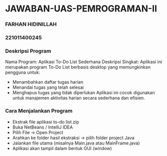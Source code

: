 # JAWABAN-UAS-PEMROGRAMAN-II

### FARHAN HIDINILLAH
### 221011400245
### Deskripsi Program
Nama Program: Aplikasi To-Do List Sederhana
Deskripsi Singkat:
Aplikasi ini merupakan program To-Do List berbasis desktop yang memungkinkan pengguna untuk:
- Menambahkan daftar tugas harian
- Menandai tugas yang telah selesai
- Menghapus tugas yang tidak diperlukan
Aplikasi ini cocok digunakan untuk manajemen aktivitas harian secara sederhana dan efisien.
### Cara Menjalankan Program
- Ekstrak file aplikasi to-do list.zip
- Buka NetBeans / IntelliJ IDEA
- Pilih File → Open Project
- Arahkan ke folder hasil ekstraksi → pilih folder project Java
- Jalankan file utama (misalnya Main.java atau MainFrame.java)
- Aplikasi akan tampil dalam bentuk GUI (window)
